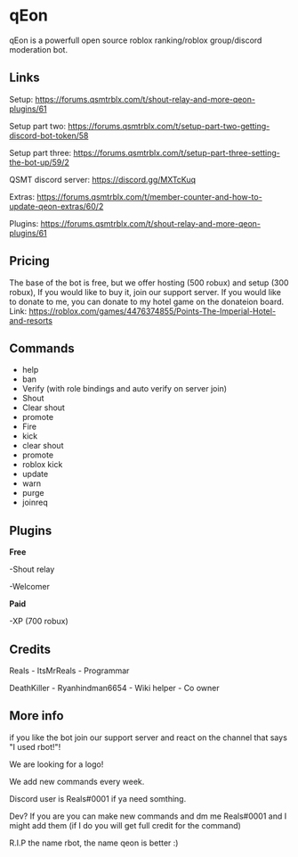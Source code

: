 # qEon

qEon is a powerfull open source roblox ranking/roblox group/discord moderation bot.

## Links

Setup: https://forums.qsmtrblx.com/t/shout-relay-and-more-qeon-plugins/61

Setup part two: https://forums.qsmtrblx.com/t/setup-part-two-getting-discord-bot-token/58

Setup part three: https://forums.qsmtrblx.com/t/setup-part-three-setting-the-bot-up/59/2

QSMT discord server: https://discord.gg/MXTcKuq

Extras: https://forums.qsmtrblx.com/t/member-counter-and-how-to-update-qeon-extras/60/2

Plugins: https://forums.qsmtrblx.com/t/shout-relay-and-more-qeon-plugins/61


## Pricing

The base of the bot is free, but we offer hosting (500 robux) and setup (300 robux), If you would like to buy it, join our support server. If you would like to donate to me, you can donate to my hotel game on the donateion board. Link: https://roblox.com/games/4476374855/Points-The-Imperial-Hotel-and-resorts

## Commands

- help
- ban
- Verify (with role bindings and auto verify on server join)
- Shout
- Clear shout
- promote
- Fire
- kick
- clear shout
- promote
- roblox kick
- update
- warn
- purge
- joinreq

## Plugins
**Free**

-Shout relay

-Welcomer

**Paid**

-XP (700 robux)

## Credits

Reals - ItsMrReals - Programmar

DeathKiller - Ryanhindman6654 - Wiki helper - Co owner

## More info

if you like the bot join our support server and react on the channel that says "I used rbot!"!

We are looking for a logo!

We add new commands every week.

Discord user is Reals#0001 if ya need somthing.

Dev? If you are you can make new commands and dm me Reals#0001 and I might add them (if I do you will get full credit for the command)

R.I.P the name rbot, the name qeon is better :)
